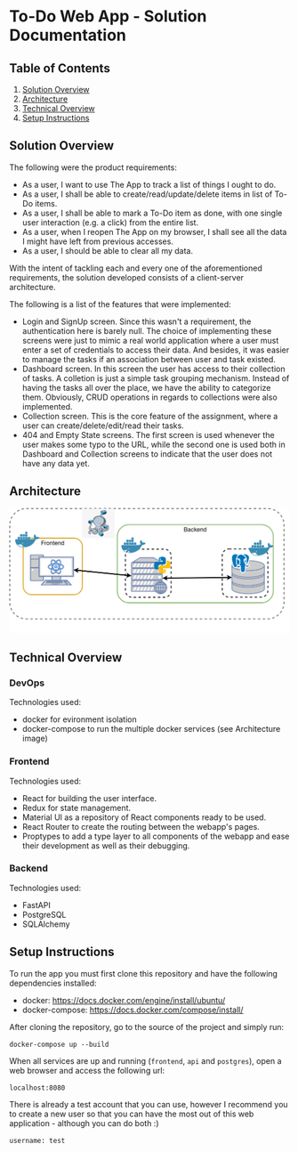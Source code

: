 # To-Do Web App - Solution Documentation

## Table of Contents

1. [Solution Overview](#solution-overview)
2. [Architecture](#architecture)
3. [Technical Overview](#technical-overview)
4. [Setup Instructions](#setup-instructions)

## Solution Overview

The following were the product requirements:

-   As a user, I want to use The App to track a list of things I ought to do.
-   As a user, I shall be able to create/read/update/delete items in list of To-Do items.
-   As a user, I shall be able to mark a To-Do item as done, with one single user interaction (e.g. a click) from the entire list.
-   As a user, when I reopen The App on my browser, I shall see all the data I might have left from previous accesses.
-   As a user, I should be able to clear all my data.

With the intent of tackling each and every one of the aforementioned requirements, the solution developed consists of a client-server architecture.

The following is a list of the features that were implemented:

-   Login and SignUp screen. Since this wasn't a requirement, the authentication here is barely null. The choice of implementing these screens were just to mimic a real world application where a user must enter a set of credentials to access their data. And besides, it was easier to manage the tasks if an association between user and task existed.
-   Dashboard screen. In this screen the user has access to their collection of tasks. A colletion is just a simple task grouping mechanism. Instead of having the tasks all over the place, we have the ability to categorize them. Obviously, CRUD operations in regards to collections were also implemented.
-   Collection screen. This is the core feature of the assignment, where a user can create/delete/edit/read their tasks.
-   404 and Empty State screens. The first screen is used whenever the user makes some typo to the URL, while the second one is used both in Dashboard and Collection screens to indicate that the user does not have any data yet.

## Architecture

![Architecture](./images/architecture.png)

## Technical Overview

### DevOps

Technologies used:

-   docker for evironment isolation
-   docker-compose to run the multiple docker services (see Architecture image)

### Frontend

Technologies used:

-   React for building the user interface.
-   Redux for state management.
-   Material UI as a repository of React components ready to be used.
-   React Router to create the routing between the webapp's pages.
-   Proptypes to add a type layer to all components of the webapp and ease their development as well as their debugging.

### Backend

Technologies used:

-   FastAPI
-   PostgreSQL
-   SQLAlchemy

## Setup Instructions

To run the app you must first clone this repository and have the following dependencies installed:

-   docker: https://docs.docker.com/engine/install/ubuntu/
-   docker-compose: https://docs.docker.com/compose/install/

After cloning the repository, go to the source of the project and simply run:

```
docker-compose up --build
```

When all services are up and running (`frontend`, `api` and `postgres`), open a web browser and access the following url:

```
localhost:8080
```

There is already a test account that you can use, however I recommend you to create a new user so that you can have the most out of this web application - although you can do both :)

```
username: test
```
